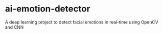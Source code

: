 # ai-emotion-detector
A deep learning project to detect facial emotions in real-time using OpenCV and CNN
